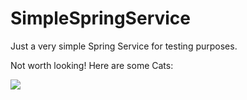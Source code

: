 # SimpleSpringService

Just a very simple Spring Service for testing purposes.

Not worth looking! Here are some Cats:

![](http://thecatapi.com/api/images/get?format=src&type=gif)
